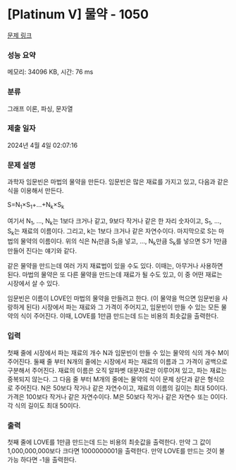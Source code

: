 # [Platinum V] 물약 - 1050 

[문제 링크](https://www.acmicpc.net/problem/1050) 

### 성능 요약

메모리: 34096 KB, 시간: 76 ms

### 분류

그래프 이론, 파싱, 문자열

### 제출 일자

2024년 4월 4일 02:07:16

### 문제 설명

<p>과학자 임문빈은 마법의 물약을 만든다. 임문빈은 많은 재료를 가지고 있고, 다음과 같은 식을 이용해서 만든다.</p>

<p>S=N<sub>1</sub>×S<sub>1</sub>+...+N<sub>k</sub>×S<sub>k</sub></p>

<p>여기서 N<sub>1</sub>, ..., N<sub>k</sub>는 1보다 크거나 같고, 9보다 작거나 같은 한 자리 숫자이고, S<sub>1</sub>, ..., S<sub>k</sub>는 재료의 이름이다. 그리고, k는 1보다 크거나 같은 자연수이다. 마지막으로 S는 마법의 물약의 이름이다. 위의 식은 N<sub>1</sub>만큼 S<sub>1</sub>을 넣고, ..., N<sub>k</sub>만큼 S<sub>k</sub>를 넣으면 S가 1만큼 만들어 진다는 얘기와 같다.</p>

<p>같은 물약을 만드는데 여러 가지 재료법이 있을 수도 있다. 이때는, 아무거나 사용하면 된다. 마법의 물약은 또 다른 물약을 만드는데 재료가 될 수도 있고, 이 중 어떤 재료는 시장에서 살 수 있다.</p>

<p>임문빈은 이름이 LOVE인 마법의 물약을 만들려고 한다. (이 물약을 먹으면 임문빈을 사랑하게 된다) 시장에서 파는 재료와 그 가격이 주어지고, 임문빈이 만들 수 있는 모든 물약의 식이 주어진다. 이때, LOVE를 1만큼 만드는데 드는 비용의 최솟값을 출력한다.</p>

### 입력 

 <p>첫째 줄에 시장에서 파는 재료의 개수 N과 임문빈이 만들 수 있는 물약의 식의 개수 M이 주어진다. 둘째 줄 부터 N개의 줄에는 시장에서 파는 재료의 이름과 그 가격이 공백으로 구분해서 주어진다. 재료의 이름은 오직 알파벳 대문자로만 이루어져 있고, 파는 재료는 중복되지 않는다. 그 다음 줄 부터 M개의 줄에는 물약의 식이 문제 상단과 같은 형식으로 주어진다. N은 50보다 작거나 같은 자연수이고, 재료의 이름의 길이는 최대 50이다. 가격은 100보다 작거나 같은 자연수이다. M은 50보다 작거나 같은 자연수 또는 0이다. 각 식의 길이도 최대 50이다.</p>

### 출력 

 <p>첫째 줄에 LOVE를 1만큼 만드는데 드는 비용의 최솟값을 출력한다. 만약 그 값이 1,000,000,000보다 크다면 1000000001을 출력한다. 만약 LOVE를 만드는 것이 불가능 하다면 -1을 출력한다.</p>

